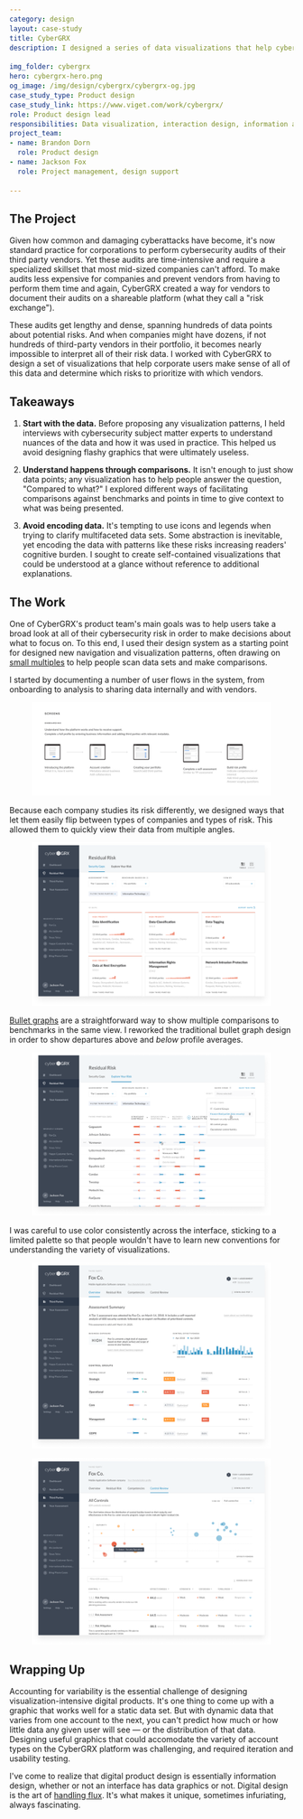 ```yaml
---
category: design
layout: case-study
title: CyberGRX
description: I designed a series of data visualizations that help cybersecurity analysts assess and mitigate risks

img_folder: cybergrx
hero: cybergrx-hero.png
og_image: /img/design/cybergrx/cybergrx-og.jpg
case_study_type: Product design
case_study_link: https://www.viget.com/work/cybergrx/
role: Product design lead
responsibilities: Data visualization, interaction design, information architecture, usability testing, onboarding
project_team:
- name: Brandon Dorn
  role: Product design
- name: Jackson Fox
  role: Project management, design support

---
```


<h2>The Project</h2>

<p>Given how common and damaging cyberattacks have become, it's now standard practice for corporations to perform cybersecurity audits of their third party vendors. Yet these audits are time-intensive and require a specialized skillset that most mid-sized companies can't afford. To make audits less expensive for companies and prevent vendors from having to perform them time and again, CyberGRX created a way for  vendors to document their audits on a shareable platform (what they call a "risk exchange").</p>

<p>These audits get lengthy and dense, spanning hundreds of data points about potential risks. And when companies might have dozens, if not hundreds of third-party vendors in their portfolio, it becomes nearly impossible to interpret all of their risk data. I worked with CyberGRX to design a set of visualizations that help corporate users make sense of all of this data and determine which risks to prioritize with which vendors.</p>

<div class="what-i-learned">
	<h2>Takeaways</h2>
	<ol class="learned-things">
		<li><p><b>Start with the data.</b> Before proposing any visualization patterns, I held interviews with cybersecurity subject matter experts to understand nuances of the data and how it was used in practice. This helped us avoid designing flashy graphics that were ultimately useless.</p></li>
		<li><p><b>Understand happens through comparisons.</b> It isn't enough to just show data points; any visualization has to help people answer the question, "Compared to what?" I explored different ways of facilitating comparisons against benchmarks and points in time to give context to what was being presented.</p></li>
		<li><p><b>Avoid encoding data.</b> It's tempting to use icons and legends when trying to clarify multifaceted data sets. Some abstraction is inevitable, yet encoding the data with patterns like these risks increasing readers' cognitive burden. I sought to create self-contained visualizations that could be understood at a glance without reference to additional explanations.</p></li>
	</ol>
</div>

<h2>The Work</h2>

<p>One of CyberGRX's product team's main goals was to help users take a broad look at all of their cybersecurity risk in order to make decisions about what to focus on. To this end, I used their design system as a starting point for designed new navigation and visualization patterns, often drawing on <a href="https://en.wikipedia.org/wiki/Small_multiple">small multiples</a> to help people scan data sets and make comparisons.</p>

<p>I started by documenting a number of user flows in the system, from onboarding to analysis to sharing data internally and with vendors.</p>

<figure>
	<img src="/img/design/cybergrx/cybergrx-screen-flow.png">
</figure>

<p>Because each company studies its risk differently, we designed ways that let them easily flip between types of companies and types of risk. This allowed them to quickly view their data from multiple angles.</p>

<figure>
	<img src="/img/design/cybergrx/cybergrx-risk-gaps.png">
</figure>

<p><a href="https://en.wikipedia.org/wiki/Bullet_graph">Bullet graphs</a> are a straightforward way to show multiple comparisons to benchmarks in the same view. I reworked the traditional bullet graph design in order to show departures above and <i>below</i> profile averages.</p>

<figure>
	<img src="/img/design/cybergrx/cybergrx-explore-risk.png">
</figure>

<p>I was careful to use color consistently across the interface, sticking to a limited palette so that people wouldn't have to learn new conventions for understanding the variety of visualizations.</p>

<div class="two-up-container">
	<figure>
		<img src="/img/design/cybergrx/cybergrx-profile-1.png">
	</figure>
	<figure>
		<img src="/img/design/cybergrx/cybergrx-profile-2.png">
	</figure>
</div>

<h2>Wrapping Up</h2>
<p>Accounting for variability is the essential challenge of designing visualization-intensive digital products. It's one thing to come up with a graphic that works well for a static data set. But with dynamic data that varies from one account to the next, you can't predict how much or how little data any given user will see — or the distribution of that data. Designing useful graphics that could accomodate the variety of account types on the CyberGRX platform was challenging, and required iteration and usability testing.</p>

<p>I've come to realize that digital product design is essentially information design, whether or not an interface has data graphics or not. Digital design is the art of <a href="https://frankchimero.com/blog/2013/what-screens-want/">handling flux</a>. It's what makes it unique, sometimes infuriating, always fascinating.</p>